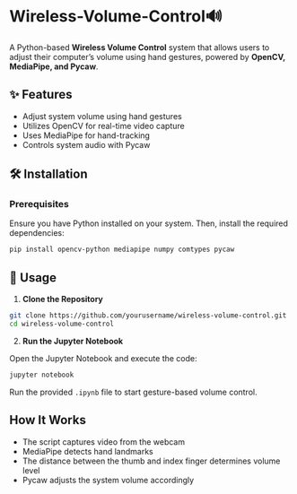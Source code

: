 # Wireless-Volume-Control🔊

A Python-based **Wireless Volume Control** system that allows users to adjust their computer’s volume using hand gestures, powered by **OpenCV, MediaPipe, and Pycaw**.

## ✨ Features
- Adjust system volume using hand gestures
- Utilizes OpenCV for real-time video capture
- Uses MediaPipe for hand-tracking
- Controls system audio with Pycaw

## 🛠 Installation

### Prerequisites
Ensure you have Python installed on your system. Then, install the required dependencies:

```sh
pip install opencv-python mediapipe numpy comtypes pycaw
```

## 🚀 Usage

1. **Clone the Repository**

```sh
git clone https://github.com/yourusername/wireless-volume-control.git
cd wireless-volume-control
```

2. **Run the Jupyter Notebook**

Open the Jupyter Notebook and execute the code:

```sh
jupyter notebook
```

Run the provided `.ipynb` file to start gesture-based volume control.

## How It Works
- The script captures video from the webcam
- MediaPipe detects hand landmarks
- The distance between the thumb and index finger determines volume level
- Pycaw adjusts the system volume accordingly






